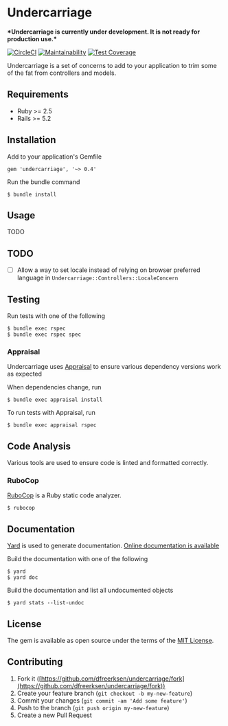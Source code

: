 # Undercarriage

**\*Undercarriage is currently under development. It is not ready for production use.\***

[![CircleCI](https://circleci.com/gh/dfreerksen/undercarriage.svg?style=shield)](https://circleci.com/gh/dfreerksen/undercarriage)
[![Maintainability](https://api.codeclimate.com/v1/badges/d15980a534f8db936469/maintainability)](https://codeclimate.com/github/dfreerksen/undercarriage/maintainability)
[![Test Coverage](https://api.codeclimate.com/v1/badges/d15980a534f8db936469/test_coverage)](https://codeclimate.com/github/dfreerksen/undercarriage/test_coverage)

Undercarriage is a set of concerns to add to your application to trim some of the fat from controllers and models.

## Requirements

* Ruby >= 2.5
* Rails >= 5.2

## Installation

Add to your application's Gemfile

```
gem 'undercarriage', '~> 0.4'
```

Run the bundle command

```
$ bundle install
```

## Usage

TODO

## TODO

* [ ] Allow a way to set locale instead of relying on browser preferred language in `Undercarriage::Controllers::LocaleConcern`

## Testing

Run tests with one of the following

```
$ bundle exec rspec
$ bundle exec rspec spec
```

### Appraisal

Undercarriage uses [Appraisal](https://github.com/thoughtbot/appraisal) to ensure various dependency versions work as expected

When dependencies change, run

```
$ bundle exec appraisal install
```

To run tests with Appraisal, run

```
$ bundle exec appraisal rspec
```

## Code Analysis

Various tools are used to ensure code is linted and formatted correctly.

### RuboCop

[RuboCop](https://github.com/bbatsov/rubocop) is a Ruby static code analyzer.

```
$ rubocop
```

## Documentation

[Yard](https://github.com/lsegal/yard) is used to generate documentation. [Online documentation is available](http://www.rubydoc.info/github/dfreerksen/undercarriage/master)

Build the documentation with one of the following

```
$ yard
$ yard doc
```

Build the documentation and list all undocumented objects

```
$ yard stats --list-undoc
```

## License

The gem is available as open source under the terms of the [MIT License](https://opensource.org/licenses/MIT).

## Contributing

1. Fork it ([https://github.com/dfreerksen/undercarriage/fork](https://github.com/dfreerksen/undercarriage/fork))
2. Create your feature branch (`git checkout -b my-new-feature`)
3. Commit your changes (`git commit -am 'Add some feature'`)
4. Push to the branch (`git push origin my-new-feature`)
5. Create a new Pull Request
